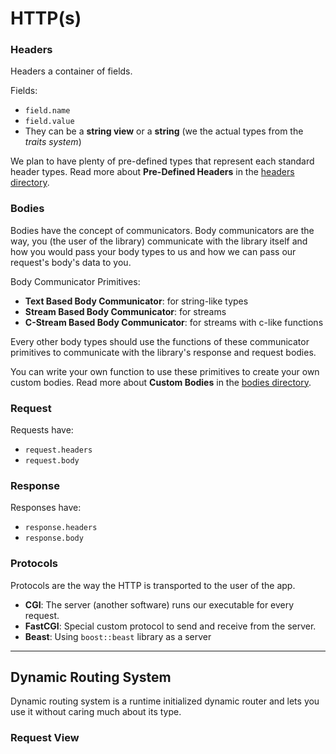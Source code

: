 # HTTP(s)

### Headers

Headers a container of fields.

Fields:

- `field.name`
- `field.value`
- They can be a **string view** or a **string** (we the actual types from the _traits system_)

We plan to have plenty of pre-defined types that represent each standard header types.
Read more about **Pre-Defined Headers** in the [headers directory](./headers/README.md).

### Bodies

Bodies have the concept of communicators. Body communicators are the way, you (the user of the library)
communicate with the library itself and how you would pass your body types to us and how we can pass our
request's body's data to you.

Body Communicator Primitives:

- **Text Based Body Communicator**: for string-like types
- **Stream Based Body Communicator**: for streams
- **C-Stream Based Body Communicator**: for streams with c-like functions

Every other body types should use the functions of these communicator primitives
to communicate with the library's response and request bodies.


You can write your own function to use these primitives to create your own custom bodies.
Read more about **Custom Bodies** in the [bodies directory](./bodies/README.md).

### Request

Requests have:

- `request.headers`
- `request.body`

### Response

Responses have:

- `response.headers`
- `response.body`


### Protocols

Protocols are the way the HTTP is transported to the user of the app.

- **CGI**: The server (another software) runs our executable for every request.
- **FastCGI**: Special custom protocol to send and receive from the server.
- **Beast**: Using `boost::beast` library as a server


---------------------

## Dynamic Routing System

Dynamic routing system is a runtime initialized dynamic router and lets you
use it without caring much about its type.

### Request View

